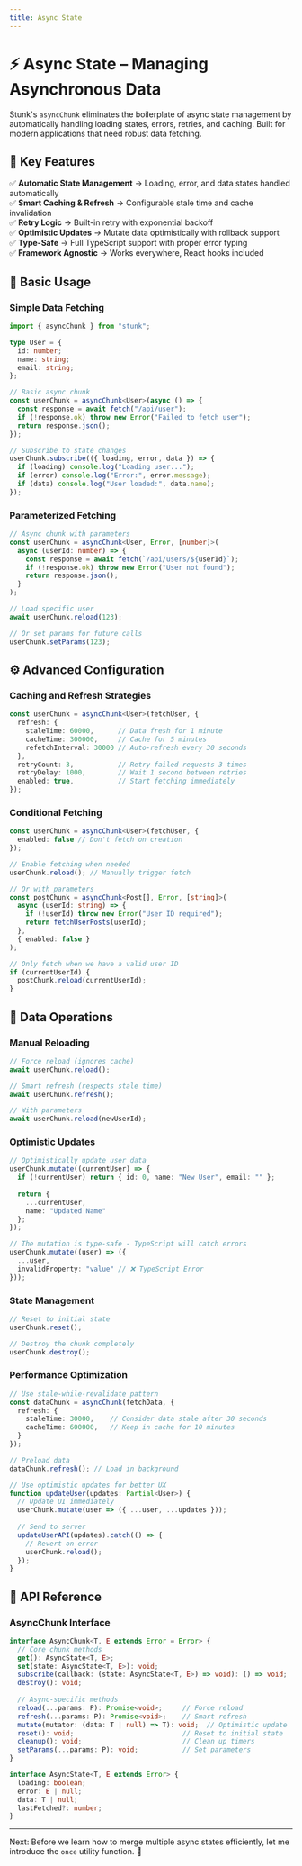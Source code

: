 ```yaml
---
title: Async State
---
```


# ⚡ Async State – Managing Asynchronous Data

Stunk's `asyncChunk` eliminates the boilerplate of async state management by automatically handling loading states, errors, retries, and caching. Built for modern applications that need robust data fetching.

## 🚀 Key Features

✅ **Automatic State Management** → Loading, error, and data states handled automatically  
✅ **Smart Caching & Refresh** → Configurable stale time and cache invalidation  
✅ **Retry Logic** → Built-in retry with exponential backoff  
✅ **Optimistic Updates** → Mutate data optimistically with rollback support  
✅ **Type-Safe** → Full TypeScript support with proper error typing  
✅ **Framework Agnostic** → Works everywhere, React hooks included  

## 🔗 Basic Usage

### Simple Data Fetching

```typescript
import { asyncChunk } from "stunk";

type User = {
  id: number;
  name: string;
  email: string;
};

// Basic async chunk
const userChunk = asyncChunk<User>(async () => {
  const response = await fetch("/api/user");
  if (!response.ok) throw new Error("Failed to fetch user");
  return response.json();
});

// Subscribe to state changes
userChunk.subscribe(({ loading, error, data }) => {
  if (loading) console.log("Loading user...");
  if (error) console.log("Error:", error.message);
  if (data) console.log("User loaded:", data.name);
});
```

### Parameterized Fetching

```typescript
// Async chunk with parameters
const userChunk = asyncChunk<User, Error, [number]>(
  async (userId: number) => {
    const response = await fetch(`/api/users/${userId}`);
    if (!response.ok) throw new Error("User not found");
    return response.json();
  }
);

// Load specific user
await userChunk.reload(123);

// Or set params for future calls
userChunk.setParams(123);
```

## ⚙️ Advanced Configuration

### Caching and Refresh Strategies

```typescript
const userChunk = asyncChunk<User>(fetchUser, {
  refresh: {
    staleTime: 60000,      // Data fresh for 1 minute
    cacheTime: 300000,     // Cache for 5 minutes
    refetchInterval: 30000 // Auto-refresh every 30 seconds
  },
  retryCount: 3,           // Retry failed requests 3 times
  retryDelay: 1000,        // Wait 1 second between retries
  enabled: true,           // Start fetching immediately
});
```

### Conditional Fetching

```typescript
const userChunk = asyncChunk<User>(fetchUser, {
  enabled: false // Don't fetch on creation
});

// Enable fetching when needed
userChunk.reload(); // Manually trigger fetch

// Or with parameters
const postChunk = asyncChunk<Post[], Error, [string]>(
  async (userId: string) => {
    if (!userId) throw new Error("User ID required");
    return fetchUserPosts(userId);
  },
  { enabled: false }
);

// Only fetch when we have a valid user ID
if (currentUserId) {
  postChunk.reload(currentUserId);
}
```

## 🔄 Data Operations

### Manual Reloading

```typescript
// Force reload (ignores cache)
await userChunk.reload();

// Smart refresh (respects stale time)
await userChunk.refresh();

// With parameters
await userChunk.reload(newUserId);
```

### Optimistic Updates

```typescript
// Optimistically update user data
userChunk.mutate((currentUser) => {
  if (!currentUser) return { id: 0, name: "New User", email: "" };
  
  return {
    ...currentUser,
    name: "Updated Name"
  };
});

// The mutation is type-safe - TypeScript will catch errors
userChunk.mutate((user) => ({
  ...user,
  invalidProperty: "value" // ❌ TypeScript Error
}));
```

### State Management

```typescript
// Reset to initial state
userChunk.reset();

// Destroy the chunk completely
userChunk.destroy();
```

### Performance Optimization

```typescript
// Use stale-while-revalidate pattern
const dataChunk = asyncChunk(fetchData, {
  refresh: {
    staleTime: 30000,    // Consider data stale after 30 seconds
    cacheTime: 600000,   // Keep in cache for 10 minutes
  }
});

// Preload data
dataChunk.refresh(); // Load in background

// Use optimistic updates for better UX
function updateUser(updates: Partial<User>) {
  // Update UI immediately
  userChunk.mutate(user => ({ ...user, ...updates }));
  
  // Send to server
  updateUserAPI(updates).catch(() => {
    // Revert on error
    userChunk.reload();
  });
}
```

## 🔧 API Reference

### AsyncChunk Interface

```typescript
interface AsyncChunk<T, E extends Error = Error> {
  // Core chunk methods
  get(): AsyncState<T, E>;
  set(state: AsyncState<T, E>): void;
  subscribe(callback: (state: AsyncState<T, E>) => void): () => void;
  destroy(): void;
  
  // Async-specific methods
  reload(...params: P): Promise<void>;     // Force reload
  refresh(...params: P): Promise<void>;    // Smart refresh
  mutate(mutator: (data: T | null) => T): void;  // Optimistic update
  reset(): void;                           // Reset to initial state
  cleanup(): void;                         // Clean up timers
  setParams(...params: P): void;           // Set parameters
}

interface AsyncState<T, E extends Error> {
  loading: boolean;
  error: E | null;
  data: T | null;
  lastFetched?: number;
}
```
---

Next: Before we learn how to merge multiple async states efficiently, let me introduce the ```once``` utility function. 🚀
